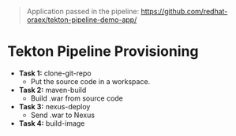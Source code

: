 > Application passed in the pipeline:
> https://github.com/redhat-oraex/tekton-pipeline-demo-app/

# Tekton Pipeline Provisioning

- **Task 1:** clone-git-repo
  - Put the source code in a workspace. 
- **Task 2:** maven-build
  - Build .war from source code
- **Task 3:** nexus-deploy
  - Send .war to Nexus
- **Task 4:** build-image
